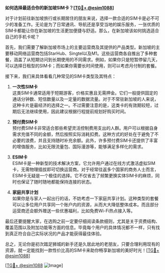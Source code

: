**如何选择最适合你的新加坡SIM卡？[[TG💪+ @esim1088](https://t.me/s/esim1088)]**

对于计划前往新加坡旅行或长期居住的朋友来说，选择一款合适的SIM卡是必不可少的准备工作。无论是为了日常通讯、导航还是享受当地的娱乐服务，一张优质的SIM卡都能让你在新加坡的生活更加便捷与舒适。那么，在新加坡该如何挑选适合自己的手机卡呢？

首先，我们需要了解新加坡市场上的主要运营商及其提供的产品类型。新加坡的主要移动网络运营商包括StarHub、Singtel以及M1。这些运营商各自推出了多种套餐，涵盖了从短期访问到长期使用的不同需求。例如，如果你只是短暂停留几天，可以选择日租型的SIM卡；而如果你需要长时间使用，则可以考虑月付制的套餐。

接下来，我们来具体看看几种常见的SIM卡类型及其特点：

1. **一次性SIM卡**  
   这类SIM卡通常适用于短期游客，价格实惠且无需押金。它们一般提供固定的通话分钟数、短信数量以及一定量的数据流量。对于不常驻新加坡的人来说，这种卡片是最经济的选择之一。不过需要注意的是，这类卡的有效期较短，过期后无法继续使用，因此建议根据行程提前规划好购买时间。

2. **预付费SIM卡**  
   预付费SIM卡非常适合那些希望灵活控制费用支出的人群。用户可以根据自身需求充值不同的金额，然后按照实际消耗扣费。这种方式的好处在于避免了不必要的浪费，并且支持随时补充余额。此外，许多预付费SIM卡还提供了丰富的增值服务，比如无限流量包、国际漫游等，能够满足多样化的需求。

3. **ESIM卡**  
   ESIM卡是一种新型的技术解决方案，它允许用户通过在线方式激活虚拟SIM卡，无需物理插拔即可切换运营商。对于经常往返多个国家的商务人士而言，ESIM卡无疑是一个极佳的选择。它不仅省去了频繁更换实体SIM卡的麻烦，同时也保证了随时随地都能保持连接的状态。

4. **家庭共享计划**  
   如果你是与家人一起出行的话，不妨考虑一下家庭共享计划。这种类型的套餐可以让多位用户共享同一个账户内的资源，从而大大降低整体成本。而且部分运营商还会额外赠送一些优惠福利，比如免费Wi-Fi热点接入等。

最后还要提醒大家，在选购之前一定要仔细阅读条款细则，尤其是关于资费结构、覆盖范围以及附加功能等方面的信息。毕竟每个用户的具体情况都不一样，只有找到真正符合自己实际状况的产品才能获得最佳体验。

总之，无论你是初次踏足狮城的新手还是久居此地的老朋友，只要合理利用现有的资源，就一定能找到一款性价比高的SIM卡来助你畅享新加坡的美好时光！[[TG💪+ @esim1088](https://t.me/s/esim1088)]

[[TG💪+ @esim1088](https://t.me/s/esim1088) ![Image](https://i.postimg.cc/4NQfJmqS/Snipaste-2025-05-13-00-14-12.png)]
